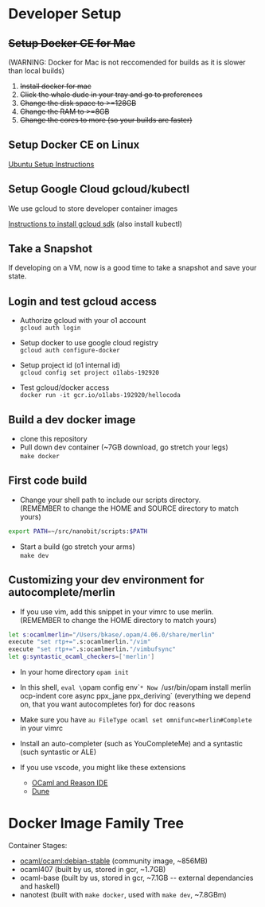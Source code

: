 # Developer Setup

## ~~Setup Docker CE for Mac~~
(WARNING: Docker for Mac is not reccomended for builds as it is slower than local builds)

1. ~~Install docker for mac~~
1. ~~Click the whale dude in your tray and go to preferences~~
1. ~~Change the disk space to >=128GB~~
1. ~~Change the RAM to >=8GB~~
1. ~~Change the cores to more (so your builds are faster)~~

## Setup Docker CE on Linux
[Ubuntu Setup Instructions](https://docs.docker.com/install/linux/docker-ce/ubuntu/)

## Setup Google Cloud gcloud/kubectl 
We use gcloud to store developer container images

[Instructions to install gcloud sdk](https://cloud.google.com/sdk/install)
(also install kubectl)

## Take a Snapshot
If developing on a VM, now is a good time to take a snapshot and save your state.

## Login and test gcloud access

* Authorize gcloud with your o1 account\
`gcloud auth login`

* Setup docker to use google cloud registry\
`gcloud auth configure-docker`

* Setup project id (o1 internal id)\
`gcloud config set project o1labs-192920`

* Test gcloud/docker access\
`docker run -it gcr.io/o1labs-192920/hellocoda`

## Build a dev docker image
* clone this repository 
* Pull down dev container  (~7GB download, go stretch your legs)\
`make docker` 

## First code build

* Change your shell path to include our scripts directory.\
(REMEMBER to change the HOME and SOURCE directory to match yours)

```bash
export PATH=~/src/nanobit/scripts:$PATH
```

* Start a build (go stretch your arms)\
`make dev`

## Customizing your dev environment for autocomplete/merlin

* If you use vim, add this snippet in your vimrc to use merlin.\
(REMEMBER to change the HOME directory to match yours)

```bash
let s:ocamlmerlin="/Users/bkase/.opam/4.06.0/share/merlin"
execute "set rtp+=".s:ocamlmerlin."/vim"
execute "set rtp+=".s:ocamlmerlin."/vimbufsync"
let g:syntastic_ocaml_checkers=['merlin']
```

* In your home directory `opam init`
* In this shell, `eval \`opam config env\``* Now `/usr/bin/opam install merlin ocp-indent core async ppx_jane ppx_deriving` (everything we depend on, that you want autocompletes for) for doc reasons
* Make sure you have `au FileType ocaml set omnifunc=merlin#Complete` in your vimrc
* Install an auto-completer (such as YouCompleteMe) and a syntastic (such syntastic or ALE)

* If you use vscode, you might like these extensions
   * [OCaml and Reason IDE](https://marketplace.visualstudio.com/items?itemName=freebroccolo.reasonml)
   * [Dune](https://marketplace.visualstudio.com/items?itemName=maelvalais.dune)

# Docker Image Family Tree

Container Stages:
* [ocaml/ocaml:debian-stable](https://hub.docker.com/r/ocaml/ocaml/) (community image, ~856MB) 
* ocaml407 (built by us, stored in gcr, ~1.7GB)
* ocaml-base (built by us, stored in gcr, ~7.1GB -- external dependancies and haskell)
* nanotest (built with `make docker`, used with `make dev`, ~7.8GBm)

